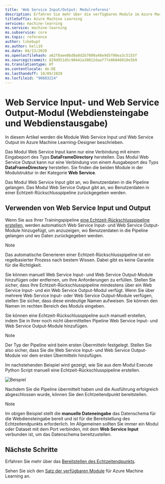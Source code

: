 ```yaml
---
title: 'Web Service Input/Output: Modulreferenz'
description: Erfahren Sie mehr über die verfügbaren Module im Azure Machine Learning-Designer.
titleSuffix: Azure Machine Learning
services: machine-learning
ms.service: machine-learning
ms.subservice: core
ms.topic: reference
author: likebupt
ms.author: keli19
ms.date: 04/13/2020
ms.openlocfilehash: a62f8aee0bd0a0d2b7009a48e9d5f00ea3c5155f
ms.sourcegitcommit: 829d951d5c90442a38012daaf77e86046018e5b9
ms.translationtype: HT
ms.contentlocale: de-DE
ms.lasthandoff: 10/09/2020
ms.locfileid: "90883224"
---
```

# <a name="web-service-input-and-web-service-output-modules"></a>Web Service Input- und Web Service Output-Modul (Webdiensteingabe und Webdienstausgabe)

In diesem Artikel werden die Module Web Service Input und Web Service Output im Azure Machine Learning-Designer beschrieben.

Das Modul Web Service Input kann nur eine Verbindung mit einem Eingabeport des Typs **DataFrameDirectory** herstellen. Das Modul Web Service Output kann nur eine Verbindung von einem Ausgabeport des Typs **DataFrameDirectory** herstellen. Sie finden die beiden Module in der Modulstruktur in der Kategorie **Web Service**. 

Das Modul Web Service Input gibt an, wo Benutzerdaten in die Pipeline gelangen. Das Modul Web Service Output gibt an, wo Benutzerdaten in einer Echtzeit-Rückschlusspipeline zurückgegeben werden.

## <a name="how-to-use-web-service-input-and-output"></a>Verwenden von Web Service Input und Output

Wenn Sie aus Ihrer Trainingspipeline [eine Echtzeit-Rückschlusspipeline erstellen](https://docs.microsoft.com/azure/machine-learning/tutorial-designer-automobile-price-deploy#create-a-real-time-inference-pipeline), werden automatisch Web Service Input- und Web Service Output-Module hinzugefügt, um anzuzeigen, wo Benutzerdaten in die Pipeline gelangen und wo Daten zurückgegeben werden. 

> [!NOTE]
> Das automatische Generieren einer Echtzeit-Rückschlusspipeline ist ein regelbasierter Prozess nach bestem Wissen. Dabei gibt es keine Garantie für die Richtigkeit. 

Sie können manuell Web Service Input- und Web Service Output-Module hinzufügen oder entfernen, um Ihre Anforderungen zu erfüllen. Stellen Sie sicher, dass Ihre Echtzeit-Rückschlusspipeline mindestens über ein Web Service Input- und ein Web Service Output-Modul verfügt. Wenn Sie über mehrere Web Service Input- oder Web Service Output-Module verfügen, stellen Sie sicher, dass diese eindeutige Namen aufweisen. Sie können den Namen im rechten Bereich des Moduls eingeben.

Sie können eine Echtzeit-Rückschlusspipeline auch manuell erstellen, indem Sie in Ihrer noch nicht übermittelten Pipeline Web Service Input- und Web Service Output-Module hinzufügen.

> [!NOTE]
> Der Typ der Pipeline wird beim ersten Übermitteln festgelegt. Stellen Sie also sicher, dass Sie die Web Service Input- und Web Service Output-Module vor dem ersten Übermitteln hinzufügen.

Im nachstehenden Beispiel wird gezeigt, wie Sie aus dem Modul Execute Python Script manuell eine Echtzeit-Rückschlusspipeline erstellen. 

![Beispiel](media/module/web-service-input-output-example.png)
   
Nachdem Sie die Pipeline übermittelt haben und die Ausführung erfolgreich abgeschlossen wurde, können Sie den Echtzeitendpunkt bereitstellen.
   
> [!NOTE]
>  Im obigen Beispiel stellt die **manuelle Dateneingabe** das Datenschema für die Webdiensteingabe bereit und ist für die Bereitstellung des Echtzeitendpunkts erforderlich. Im Allgemeinen sollten Sie immer ein Modul oder Dataset mit dem Port verbinden, mit dem **Web Service Input** verbunden ist, um das Datenschema bereitzustellen.
   
## <a name="next-steps"></a>Nächste Schritte
Erfahren Sie mehr über das [Bereitstellen des Echtzeitendpunkts](https://docs.microsoft.com/azure/machine-learning/tutorial-designer-automobile-price-deploy#deploy-the-real-time-endpoint).

Sehen Sie sich den [Satz der verfügbaren Module](module-reference.md) für Azure Machine Learning an.